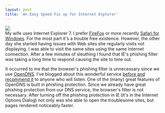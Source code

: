 ```yaml
---
layout: post
title: 'An Easy Speed Fix up for Internet Explorer'
---
```

![](http://www.microsoft.com/library/media/1033/windows/images/products/winfamily/ie/icon_ie7.gif)  
My wife uses Internet Explorer 7. I prefer [FireFox](http://www.mozilla.org/) or more recently [Safari for Windows](http://www.apple.com/safari). For the most part it's a trouble free existence. However, the other day she started having issues with Web sites she regularly visits not displaying. I was able to visit the same sites using the same Internet connection. After a few minutes of sleuthing I found that IE's phishing filter was taking a long time to respond causing the site to time out.  
  
It occurred to me that the browser's phishing filter is unnecessary since we use [OpenDNS](http://opendns.com/). I've blogged about this wonderful service [before and recommend it](/blog/post/2007/11/25/opendns-instant-speed-boost) to anyone who will listen. One of the (many) great features of OpenDNS is built in phishing protection. Since we already have great phishing protection from our DNS service, the browser's filter is not necessary. After turning off the phishing protection in IE (it's in the Internet Options Dialog) not only was she able to open the troublesome sites, but pages rendered noticeably faster.  
  

